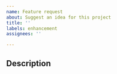 ```yaml
---
name: Feature request
about: Suggest an idea for this project
title: ''
labels: enhancement
assignees: ''

---
```


## Description
<!-- please describe the behavior you want and the motivation for it-->
